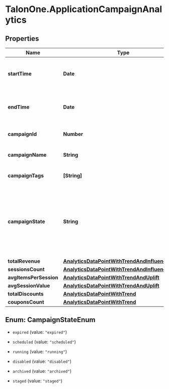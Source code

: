 # TalonOne.ApplicationCampaignAnalytics

## Properties

Name | Type | Description | Notes
------------ | ------------- | ------------- | -------------
**startTime** | **Date** | The start of the aggregation time frame in UTC. | 
**endTime** | **Date** | The end of the aggregation time frame in UTC. | 
**campaignId** | **Number** | The ID of the campaign. | 
**campaignName** | **String** | The name of the campaign. | 
**campaignTags** | **[String]** | A list of tags for the campaign. | 
**campaignState** | **String** | The state of the campaign.  **Note:** A disabled or archived campaign is not evaluated for rules or coupons.  | 
**totalRevenue** | [**AnalyticsDataPointWithTrendAndInfluencedRate**](AnalyticsDataPointWithTrendAndInfluencedRate.md) |  | [optional] 
**sessionsCount** | [**AnalyticsDataPointWithTrendAndInfluencedRate**](AnalyticsDataPointWithTrendAndInfluencedRate.md) |  | [optional] 
**avgItemsPerSession** | [**AnalyticsDataPointWithTrendAndUplift**](AnalyticsDataPointWithTrendAndUplift.md) |  | [optional] 
**avgSessionValue** | [**AnalyticsDataPointWithTrendAndUplift**](AnalyticsDataPointWithTrendAndUplift.md) |  | [optional] 
**totalDiscounts** | [**AnalyticsDataPointWithTrend**](AnalyticsDataPointWithTrend.md) |  | [optional] 
**couponsCount** | [**AnalyticsDataPointWithTrend**](AnalyticsDataPointWithTrend.md) |  | [optional] 



## Enum: CampaignStateEnum


* `expired` (value: `"expired"`)

* `scheduled` (value: `"scheduled"`)

* `running` (value: `"running"`)

* `disabled` (value: `"disabled"`)

* `archived` (value: `"archived"`)

* `staged` (value: `"staged"`)




